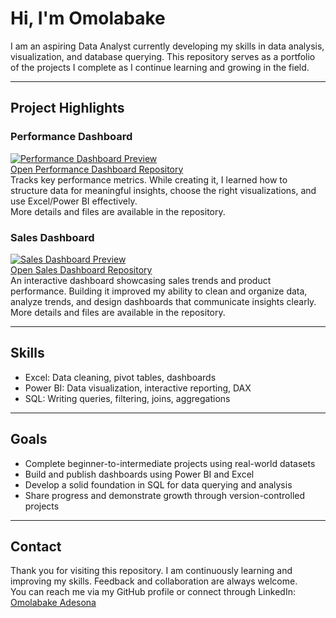 # Hi, I'm Omolabake

I am an aspiring Data Analyst currently developing my skills in data analysis, visualization, and database querying. This repository serves as a portfolio of the projects I complete as I continue learning and growing in the field.

---

## Project Highlights

### Performance Dashboard
[![Performance Dashboard Preview](images/performance-dashboard-preview.png)](https://github.com/adesonaomolabake09-svg/performance-dashboard)  
[Open Performance Dashboard Repository](https://github.com/adesonaomolabake09-svg/performance-dashboard)  
Tracks key performance metrics. While creating it, I learned how to structure data for meaningful insights, choose the right visualizations, and use Excel/Power BI effectively.  
More details and files are available in the repository.

### Sales Dashboard
[![Sales Dashboard Preview](images/sales-dashboard-preview.png)](https://github.com/adesonaomolabake09-svg/sales-dashboard)  
[Open Sales Dashboard Repository](https://github.com/adesonaomolabake09-svg/sales-dashboard)  
An interactive dashboard showcasing sales trends and product performance. Building it improved my ability to clean and organize data, analyze trends, and design dashboards that communicate insights clearly.  
More details and files are available in the repository.

---

## Skills

- Excel: Data cleaning, pivot tables, dashboards  
- Power BI: Data visualization, interactive reporting, DAX  
- SQL: Writing queries, filtering, joins, aggregations  

---

## Goals

- Complete beginner-to-intermediate projects using real-world datasets  
- Build and publish dashboards using Power BI and Excel  
- Develop a solid foundation in SQL for data querying and analysis  
- Share progress and demonstrate growth through version-controlled projects  

---

## Contact

Thank you for visiting this repository. I am continuously learning and improving my skills. Feedback and collaboration are always welcome.  
You can reach me via my GitHub profile or connect through LinkedIn: [Omolabake Adesona](https://www.linkedin.com/in/omolabake-adesona)
